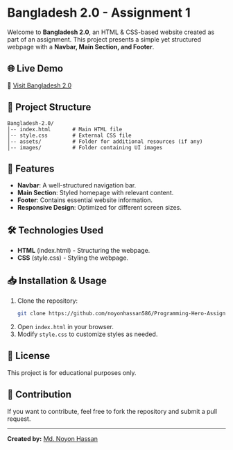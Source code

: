 # Bangladesh 2.0 - Assignment 1

Welcome to **Bangladesh 2.0**, an HTML & CSS-based website created as part of an assignment. This project presents a simple yet structured webpage with a **Navbar, Main Section, and Footer**.

## 🌐 Live Demo
🔗 [Visit Bangladesh 2.0](https://noyonhassan586.github.io/Programming-Hero-Assignment-1/)

## 📁 Project Structure
```
Bangladesh-2.0/
│-- index.html       # Main HTML file
│-- style.css        # External CSS file
│-- assets/          # Folder for additional resources (if any)
│-- images/          # Folder containing UI images
```

## 🎨 Features
- **Navbar**: A well-structured navigation bar.
- **Main Section**: Styled homepage with relevant content.
- **Footer**: Contains essential website information.
- **Responsive Design**: Optimized for different screen sizes.

## 🛠️ Technologies Used
- **HTML** (index.html) - Structuring the webpage.
- **CSS** (style.css) - Styling the webpage.

## 📥 Installation & Usage
1. Clone the repository:
   ```sh
   git clone https://github.com/noyonhassan586/Programming-Hero-Assignment-1.git
   ```
2. Open `index.html` in your browser.
3. Modify `style.css` to customize styles as needed.

## 📜 License
This project is for educational purposes only.

## 🤝 Contribution
If you want to contribute, feel free to fork the repository and submit a pull request.

---
**Created by:** [Md. Noyon Hassan](https://github.com/noyonhassan586)
